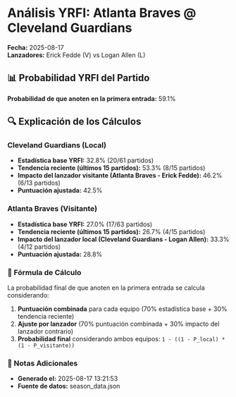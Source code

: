 # Análisis YRFI: Atlanta Braves @ Cleveland Guardians

**Fecha:** 2025-08-17  
**Lanzadores:** Erick Fedde (V) vs Logan Allen (L)

## 📊 Probabilidad YRFI del Partido

**Probabilidad de que anoten en la primera entrada:** 59.1%

## 🔍 Explicación de los Cálculos

### Cleveland Guardians (Local)
- **Estadística base YRFI:** 32.8% (20/61 partidos)
- **Tendencia reciente (últimos 15 partidos):** 53.3% (8/15 partidos)
- **Impacto del lanzador visitante (Atlanta Braves - Erick Fedde):** 46.2% (6/13 partidos)
- **Puntuación ajustada:** 42.5%

### Atlanta Braves (Visitante)
- **Estadística base YRFI:** 27.0% (17/63 partidos)
- **Tendencia reciente (últimos 15 partidos):** 26.7% (4/15 partidos)
- **Impacto del lanzador local (Cleveland Guardians - Logan Allen):** 33.3% (4/12 partidos)
- **Puntuación ajustada:** 28.8%

### 📝 Fórmula de Cálculo

La probabilidad final de que anoten en la primera entrada se calcula considerando:
1. **Puntuación combinada** para cada equipo (70% estadística base + 30% tendencia reciente)
2. **Ajuste por lanzador** (70% puntuación combinada + 30% impacto del lanzador contrario)
3. **Probabilidad final** considerando ambos equipos: `1 - ((1 - P_local) * (1 - P_visitante))`

### 📌 Notas Adicionales

- **Generado el:** 2025-08-17 13:21:53
- **Fuente de datos:** season_data.json
